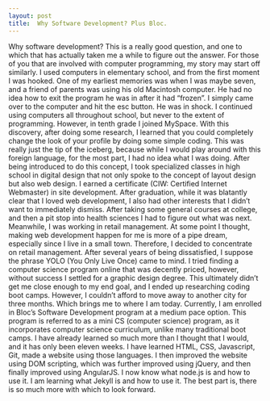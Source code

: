 ```yaml
---
layout: post
title:  Why Software Development? Plus Bloc.
---
```


Why software development? This is a really good question, and one to which that has actually taken me a while to figure out the answer.  For those of you that are involved with computer programming, my story may start off similarly. I used computers in elementary school, and from the first moment I was hooked. One of my earliest memories was when I was maybe seven, and a friend of parents was using his old Macintosh computer.  He had no idea how to exit the program he was in after it had “frozen”. I simply came over to the computer and hit the esc button. He was in shock.  I continued using computers all throughout school, but never to the extent of programming. However, in tenth grade I joined MySpace. With this discovery, after doing some research, I learned that you could completely change the look of your profile by doing some simple coding. This was really just the tip of the iceberg, because while I would play around with this foreign language, for the most part, I had no idea what I was doing.  After being introduced to do this concept, I took specialized classes in high school in digital design that not only spoke to the concept of layout design but also web design. I earned a certificate (CIW: Certified Internet Webmaster) in site development. After graduation, while it was blatantly clear that I loved web development, I also had other interests that I didn’t want to immediately dismiss. After taking some general courses at college, and then a pit stop into health sciences I had to figure out what was next. Meanwhile, I was working in retail management. At some point I thought, making web development happen for me is more of a pipe dream, especially since I live in a small town. Therefore, I decided to concentrate on retail management. After several years of being dissatisfied, I suppose the phrase YOLO (You Only Live Once) came to mind. I tried finding a computer science program online that was decently priced, however, without success I settled for a graphic design degree.  This ultimately didn’t get me close enough to my end goal, and I ended up researching coding boot camps. However, I couldn’t afford to move away to another city for three months.  Which brings me to where I am today. Currently, I am enrolled in Bloc’s Software Development program at a medium pace option. This program is referred to as a mini CS (computer science) program, as it incorporates computer science curriculum, unlike many traditional boot camps. I have already learned so much more than I thought that I would, and it has only been eleven weeks. I have learned HTML, CSS, Javascript, Git, made a website using those languages. I then improved the website using DOM scripting, which was further improved using jQuery, and then finally improved using AngularJS. I now know what node.js is and how to use it. I am learning what Jekyll is and how to use it. The best part is, there is so much more with which to look forward.